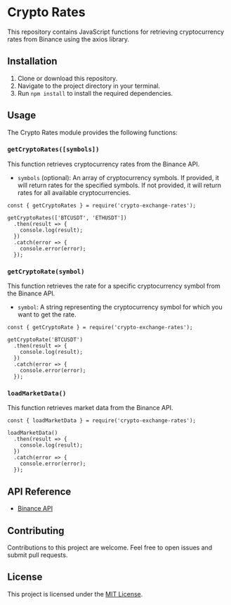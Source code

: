   <h1>Crypto Rates</h1>
  
  <p>This repository contains JavaScript functions for retrieving cryptocurrency rates from Binance using the axios library.</p>
  
  <h2>Installation</h2>
  
  <ol>
    <li>Clone or download this repository.</li>
    <li>Navigate to the project directory in your terminal.</li>
    <li>Run <code>npm install</code> to install the required dependencies.</li>
  </ol>
  
  <h2>Usage</h2>
  
  <p>The Crypto Rates module provides the following functions:</p>
  
  <h3><code>getCryptoRates([symbols])</code></h3>
  
  <p>This function retrieves cryptocurrency rates from the Binance API.</p>
  
  <ul>
    <li><code>symbols</code> (optional): An array of cryptocurrency symbols. If provided, it will return rates for the specified symbols. If not provided, it will return rates for all available cryptocurrencies.</li>
  </ul>
  
  <pre><code>const { getCryptoRates } = require('crypto-exchange-rates');
  
getCryptoRates(['BTCUSDT', 'ETHUSDT'])
  .then(result => {
    console.log(result);
  })
  .catch(error => {
    console.error(error);
  });</code></pre>
  
  <h3><code>getCryptoRate(symbol)</code></h3>
  
  <p>This function retrieves the rate for a specific cryptocurrency symbol from the Binance API.</p>
  
  <ul>
    <li><code>symbol</code>: A string representing the cryptocurrency symbol for which you want to get the rate.</li>
  </ul>
  
  <pre><code>const { getCryptoRate } = require('crypto-exchange-rates');
  
getCryptoRate('BTCUSDT')
  .then(result => {
    console.log(result);
  })
  .catch(error => {
    console.error(error);
  });</code></pre>
  
  <h3><code>loadMarketData()</code></h3>
  
  <p>This function retrieves market data from the Binance API.</p>
  
  <pre><code>const { loadMarketData } = require('crypto-exchange-rates');
  
loadMarketData()
  .then(result => {
    console.log(result);
  })
  .catch(error => {
    console.error(error);
  });</code></pre>
  
  <h2>API Reference</h2>
  
  <ul>
    <li><a href="https://binance-docs.github.io/apidocs/spot/en/#symbol-price-ticker">Binance API</a></li>
  </ul>
  
  <h2>Contributing</h2>
  
  <p>Contributions to this project are welcome. Feel free to open issues and submit pull requests.</p>
  
  <h2>License</h2>
  
  <p>This project is licensed under the <a href="LICENSE">MIT License</a>.</p>